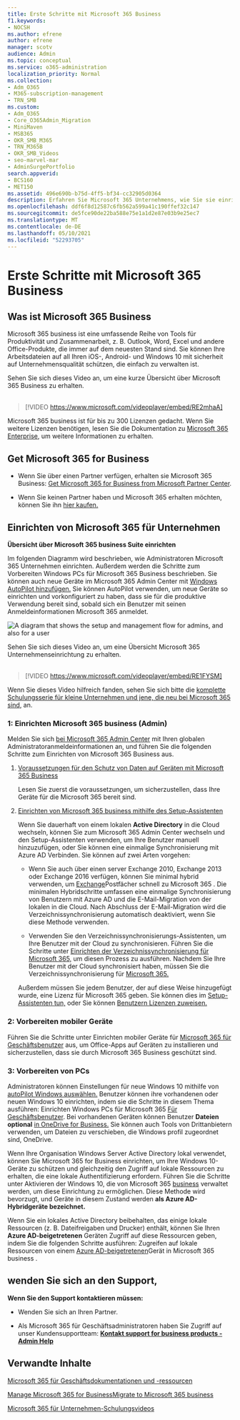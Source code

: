 ```yaml
---
title: Erste Schritte mit Microsoft 365 Business
f1.keywords:
- NOCSH
ms.author: efrene
author: efrene
manager: scotv
audience: Admin
ms.topic: conceptual
ms.service: o365-administration
localization_priority: Normal
ms.collection:
- Adm_O365
- M365-subscription-management
- TRN_SMB
ms.custom:
- Adm_O365
- Core_O365Admin_Migration
- MiniMaven
- MSB365
- OKR_SMB_M365
- TRN_M365B
- OKR_SMB_Videos
- seo-marvel-mar
- AdminSurgePortfolio
search.appverid:
- BCS160
- MET150
ms.assetid: 496e690b-b75d-4ff5-bf34-cc32905d0364
description: Erfahren Sie Microsoft 365 Unternehmens, wie Sie sie einrichten und wie Sie die Geräte und PCs Ihrer Benutzer vorbereiten, um sicherzustellen, dass sie von Microsoft 365 geschützt sind.
ms.openlocfilehash: ddf6f8d12587c6fb562a599a41c190ffef32c147
ms.sourcegitcommit: de5fce90de22ba588e75e1a1d2e87e03b9e25ec7
ms.translationtype: MT
ms.contentlocale: de-DE
ms.lasthandoff: 05/10/2021
ms.locfileid: "52293705"
---
```

# <a name="get-started-with-microsoft-365-for-business"></a>Erste Schritte mit Microsoft 365 Business

## <a name="what-is-microsoft-365-for-business"></a>Was ist Microsoft 365 Business

Microsoft 365 business ist eine umfassende Reihe von Tools für Produktivität und Zusammenarbeit, z. B. Outlook, Word, Excel und andere Office-Produkte, die immer auf dem neuesten Stand sind. Sie können Ihre Arbeitsdateien auf all Ihren iOS-, Android- und Windows 10 mit sicherheit auf Unternehmensqualität schützen, die einfach zu verwalten ist.

Sehen Sie sich dieses Video an, um eine kurze Übersicht über Microsoft 365 Business zu erhalten.<br><br>

> [!VIDEO https://www.microsoft.com/videoplayer/embed/RE2mhaA] 
  
Microsoft 365 business ist für bis zu 300 Lizenzen gedacht. Wenn Sie weitere Lizenzen benötigen, lesen Sie die Dokumentation zu [Microsoft 365 Enterprise](../enterprise/index.yml), um weitere Informationen zu erhalten. 
  
## <a name="get-microsoft-365-for-business"></a>Get Microsoft 365 for Business

- Wenn Sie über einen Partner verfügen, erhalten sie Microsoft 365 Business: [Get Microsoft 365 for Business from Microsoft Partner Center](get-microsoft-365-business.md).
    
- Wenn Sie keinen Partner haben und Microsoft 365 erhalten möchten, können Sie ihn [hier kaufen.](https://www.microsoft.com/microsoft-365/business)
    
## <a name="set-up-microsoft-365-for-business"></a>Einrichten von Microsoft 365 für Unternehmen

 **Übersicht über Microsoft 365 business Suite einrichten**
  
Im folgenden Diagramm wird beschrieben, wie Administratoren Microsoft 365 Unternehmen einrichten. Außerdem werden die Schritte zum Vorbereiten Windows PCs für Microsoft 365 Business beschrieben. Sie können auch neue Geräte im Microsoft 365 Admin Center mit [Windows AutoPilot hinzufügen.](add-autopilot-devices-and-profile.md) Sie können AutoPilot verwenden, um neue Geräte so einrichten und vorkonfiguriert zu haben, dass sie für die produktive Verwendung bereit sind, sobald sich ein Benutzer mit seinen Anmeldeinformationen Microsoft 365 anmeldet.
  
![A diagram that shows the setup and management flow for admins, and also for a user](../media/249f81fc-7e79-44c7-8425-3a0b7b651c3b.png)

Sehen Sie sich dieses Video an, um eine Übersicht Microsoft 365 Unternehmenseinrichtung zu erhalten.<br><br>

> [!VIDEO https://www.microsoft.com/videoplayer/embed/RE1FYSM] 

Wenn Sie dieses Video hilfreich fanden, sehen Sie sich bitte die [komplette Schulungsserie für kleine Unternehmen und jene, die neu bei Microsoft 365 sind](../business-video/index.yml), an.

  
### <a name="1-set-up-microsoft-365-for-business-admin"></a>1: Einrichten Microsoft 365 business (Admin)

Melden Sie sich [bei Microsoft 365 Admin Center](https://portal.office.com/adminportal/home) mit Ihren globalen Administratoranmeldeinformationen an, und führen Sie die folgenden Schritte zum Einrichten von Microsoft 365 Business aus. 
  
1. [Voraussetzungen für den Schutz von Daten auf Geräten mit Microsoft 365 Business](pre-requisites-for-data-protection.md)
    
    Lesen Sie zuerst die voraussetzungen, um sicherzustellen, dass Ihre Geräte für die Microsoft 365 bereit sind.
    
2. [Einrichten von Microsoft 365 business mithilfe des Setup-Assistenten](set-up.md)
    
    Wenn Sie dauerhaft von einem lokalen **Active Directory** in die Cloud wechseln, können Sie zum Microsoft 365 Admin Center wechseln und den Setup-Assistenten verwenden, um Ihre Benutzer manuell hinzuzufügen, oder Sie können eine einmalige Synchronisierung mit Azure AD Verbinden. Sie können auf zwei Arten vorgehen: 
    
    - Wenn Sie auch über einen server Exchange 2010, Exchange 2013 oder Exchange 2016 verfügen, können Sie minimal hybrid verwenden, um [Exchange](/Exchange/mailbox-migration/use-minimal-hybrid-to-quickly-migrate)Postfächer schnell zu Microsoft 365 . Die minimalen Hybridschritte umfassen eine einmalige Synchronisierung von Benutzern mit Azure AD und die E-Mail-Migration von der lokalen in die Cloud. Nach Abschluss der E-Mail-Migration wird die Verzeichnissynchronisierung automatisch deaktiviert, wenn Sie diese Methode verwenden.
    
    - Verwenden Sie den Verzeichnissynchronisierungs-Assistenten, um Ihre Benutzer mit der Cloud zu synchronisieren. Führen Sie die Schritte unter [Einrichten der Verzeichnissynchronisierung für Microsoft 365,](../enterprise/set-up-directory-synchronization.md) um diesen Prozess zu ausführen. Nachdem Sie Ihre Benutzer mit der Cloud synchronisiert haben, müssen Sie die Verzeichnissynchronisierung für [Microsoft 365.](../enterprise/turn-off-directory-synchronization.md)
    
    Außerdem müssen Sie jedem Benutzer, der auf diese Weise hinzugefügt wurde, eine Lizenz für Microsoft 365 geben. Sie können dies im [Setup-Assistenten tun,](set-up.md) oder Sie können [Benutzern Lizenzen zuweisen.](../admin/manage/assign-licenses-to-users.md)
    
### <a name="2-prepare-mobile-devices"></a>2: Vorbereiten mobiler Geräte

Führen Sie die Schritte unter Einrichten mobiler Geräte für [Microsoft 365 für Geschäftsbenutzer](set-up-mobile-devices.md) aus, um Office-Apps auf Geräten zu installieren und sicherzustellen, dass sie durch Microsoft 365 Business geschützt sind. 
  
### <a name="3-prepare-pcs"></a>3: Vorbereiten von PCs

Administratoren können Einstellungen für neue Windows 10 mithilfe von [autoPilot Windows auswählen.](add-autopilot-devices-and-profile.md) Benutzer können ihre vorhandenen oder neuen Windows 10 einrichten, indem sie die Schritte in diesem Thema ausführen: Einrichten Windows PCs für Microsoft 365 [Für Geschäftsbenutzer](set-up-windows-devices.md). Bei vorhandenen Geräten können Benutzer **Dateien optional** [in OneDrive for Business.](move-files-to-onedrive.md) Sie können auch Tools von Drittanbietern verwenden, um Dateien zu verschieben, die Windows profil zugeordnet sind, OneDrive.
  
Wenn Ihre Organisation Windows Server Active Directory lokal verwendet, können Sie Microsoft 365 for Business einrichten, um Ihre Windows 10-Geräte zu schützen und gleichzeitig den Zugriff auf lokale Ressourcen zu erhalten, die eine lokale Authentifizierung erfordern. Führen Sie die Schritte unter Aktivieren der Windows 10, die von Microsoft 365 [business](manage-windows-devices.md) verwaltet werden, um diese Einrichtung zu ermöglichen. Diese Methode wird bevorzugt, und Geräte in diesem Zustand werden **als Azure AD-Hybridgeräte bezeichnet.** 
  
Wenn Sie ein lokales Active Directory beibehalten, das einige lokale Ressourcen (z. B. Dateifreigaben und Drucker) enthält, können Sie Ihren **Azure AD-beigetretenen** Geräten Zugriff auf diese Ressourcen geben, indem Sie die folgenden Schritte ausführen: Zugreifen auf lokale Ressourcen von einem [Azure AD-beigetretenen](access-resources.md)Gerät in Microsoft 365 business .
  
  
## <a name="contact-support"></a>wenden Sie sich an den Support,

 **Wenn Sie den Support kontaktieren müssen:**
  
- Wenden Sie sich an Ihren Partner.
    
- Als Microsoft 365 für Geschäftsadministratoren haben Sie Zugriff auf unser Kundensupportteam: **[Kontakt support for business products - Admin Help](../business-video/get-help-support.md)**
    
## <a name="related-content"></a>Verwandte Inhalte

[Microsoft 365 für Geschäftsdokumentationen und -ressourcen](./index.yml)
  
[Manage Microsoft 365 for Business](manage.md)[Migrate to Microsoft 365 business](migrate-to-microsoft-365-business.md)

[Microsoft 365 für Unternehmen-Schulungsvideos](../business-video/index.yml)
